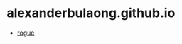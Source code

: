 # alexanderbulaong.github.io
* [rogue](https://alexanderbulaong.github.io/build-and-data/index.html)
